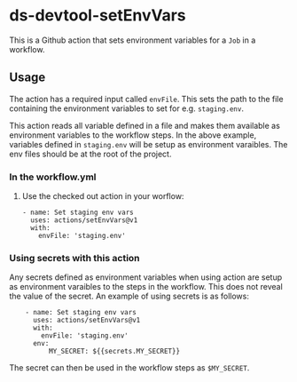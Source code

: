 # ds-devtool-setEnvVars

This is a Github action that sets environment variables for a `Job` in a workflow.

## Usage

The action has a required input called `envFile`. This sets the path to the file containing the environment variables to set for e.g. `staging.env`.

This action reads all variable defined in a file and makes them available as environment variables to the workflow steps. In the above example, variables defined in `staging.env` will be setup as environment varaibles.
The env files should be at the root of the project.

### In the workflow.yml

1.  Use the checked out action in your worflow:

        - name: Set staging env vars
          uses: actions/setEnvVars@v1
          with:
            envFile: 'staging.env'

### Using secrets with this action

Any secrets defined as environment variables when using action are setup as environment varaibles to the steps in the workflow. This does not reveal the value of the secret. An example of using secrets is as follows:

        - name: Set staging env vars
          uses: actions/setEnvVars@v1
          with:
            envFile: 'staging.env'
          env:
              MY_SECRET: ${{secrets.MY_SECRET}}

The secret can then be used in the workflow steps as `$MY_SECRET`.
